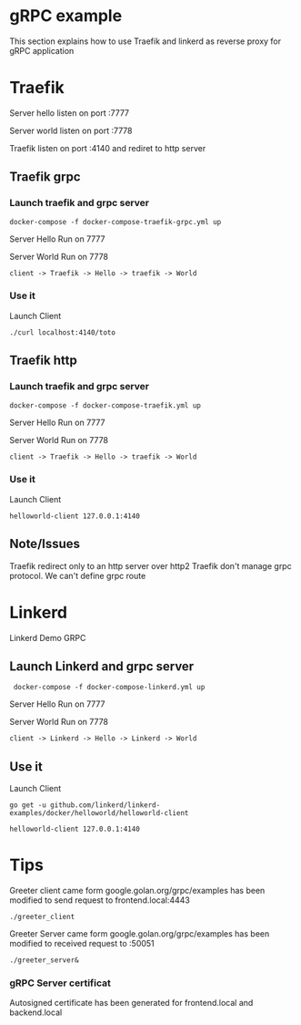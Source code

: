 # gRPC example

This section explains how to use Traefik and linkerd as reverse proxy for gRPC application 

# Traefik

Server hello listen on port :7777

Server world listen on port :7778

Traefik listen on port :4140 and rediret to http server

## Traefik grpc 

### Launch traefik and grpc server

```
docker-compose -f docker-compose-traefik-grpc.yml up
```

Server Hello Run on 7777

Server World Run on 7778

```
client -> Traefik -> Hello -> traefik -> World
```

### Use it 

Launch Client

```
./curl localhost:4140/toto
```

## Traefik http

### Launch traefik and grpc server

```
docker-compose -f docker-compose-traefik.yml up
```

Server Hello Run on 7777

Server World Run on 7778

```
client -> Traefik -> Hello -> traefik -> World
```

### Use it 

Launch Client

```
helloworld-client 127.0.0.1:4140
```


## Note/Issues

Traefik redirect only to an http server over http2
Traefik don't manage grpc protocol. We can't define grpc route

# Linkerd

Linkerd Demo GRPC 

## Launch Linkerd and grpc server

```
 docker-compose -f docker-compose-linkerd.yml up
 ```

Server Hello Run on 7777

Server World Run on 7778

```
client -> Linkerd -> Hello -> Linkerd -> World
```

## Use it 

Launch Client

```
go get -u github.com/linkerd/linkerd-examples/docker/helloworld/helloworld-client
```

```
helloworld-client 127.0.0.1:4140
```

# Tips

Greeter client came form google.golan.org/grpc/examples has been modified to send request to frontend.local:4443

```
./greeter_client
```

Greeter Server came form google.golan.org/grpc/examples has been modified to received request to :50051

```
./greeter_server&
```

### gRPC Server certificat

Autosigned certificate has been generated for frontend.local and backend.local





